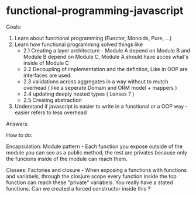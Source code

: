 # functional-programming-javascript

Goals:

1. Learn about functional programming (Functor, Monoids, Pure, ...)
2. Learn how functional programming solved things like 
    - 2.1 Creating a layer architecture - Module A depend on Module B and Module B depend on Module C, Module A should have acces what's inside of Module C
    - 2.2 Decoupling of implementation and the defintion, Like in OOP are interfaces are used.
    - 2.3 validations across aggregates in a way without to mutch overhead ( like a seperate Domain and ORM model + mappers )
    - 2.4 updating deeply nested types ( Lenses ? )
    - 2.5 Creating abstraction
3. Understand if javascript is easier to write in a functional or a OOP way - easier refers to less overhead


Answers:

How to do:

Encapsulation: Module pattern - Each function you expose outside of the module you can see as a public method,
                                 the rest are privates because only the funcions inside of the module can reach them.

Classes: Factories and closure - When exposing a functions with functions and variabels, through the closjure scope every function inside the top function                                     can reach these "private" variabels. You really have a stated functions. Can we created a forced constructor
                                    inside this ?
